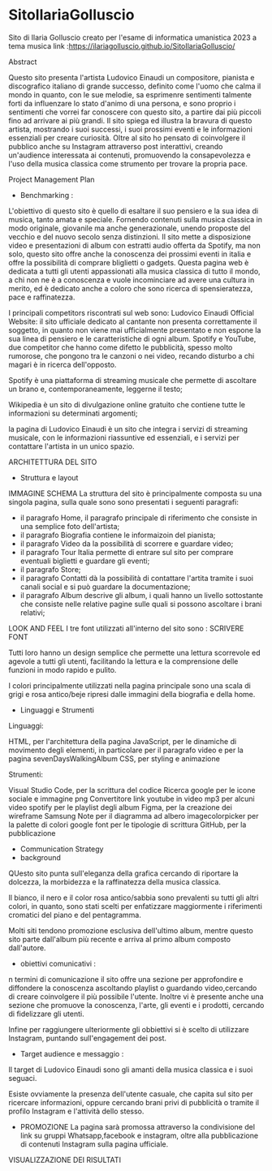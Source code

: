 # SitoIlariaGolluscio
Sito di Ilaria Golluscio creato per l'esame di informatica umanistica 2023 a tema musica 
link :https://ilariagolluscio.github.io/SitoIlariaGolluscio/ 

Abstract

  Questo sito presenta l'artista Ludovico Einaudi un compositore, pianista e discografico italiano di grande successo, definito come l'uomo che calma il mondo in quanto, con le sue melodie, sa esprimenre sentimenti talmente forti da influenzare lo stato d'animo di una persona, e sono proprio i sentimenti che vorrei far conoscere con questo sito, a partire dai più piccoli fino ad arrivare ai più grandi. Il sito spiega ed illustra la bravura di questo artista, mostrando i suoi successi, i suoi prossimi eventi e le informazioni essenziali per creare curiosità. 
Oltre al sito ho pensato di coinvolgere il pubblico anche su Instagram attraverso post interattivi, creando un'audience interessata ai contenuti, promuovendo la consapevolezza e l'uso della musica classica come strumento per trovare la propria pace.


Project Management Plan
- Benchmarking :

L'obiettivo di questo sito è quello di esaltare il suo pensiero e la sua idea di musica, tanto amata e speciale.
Fornendo contenuti sulla musica classica in modo originale, giovanile ma anche generazionale, unendo proposte del vecchio e del nuovo secolo senza distinzioni.
Il sito mette a disposizione video e presentazioni di album con estratti audio offerta da Spotify, ma non solo, questo sito offre anche la conoscenza dei prossimi eventi in italia e offre la possibilità di comprare bliglietti o gadgets.
Questa pagina web è dedicata a tutti gli utenti appassionati alla musica classica di tutto il mondo, a chi non ne è a conoscenza e vuole incominciare ad avere una cultura in merito, ed è dedicato anche a coloro che sono ricerca di spensieratezza, pace e raffinatezza. 

I principali competitors riscontrati sul web sono:
Ludovico Einaudi Official Website: il sito ufficiale dedicato al cantante non presenta correttamente il soggetto, in quanto non viene mai ufficialmente presentato e non espone la sua linea di pensiero e le caratteristiche di ogni album. 
Spotify e YouTube, due competitor che hanno come difetto le pubblicità, spesso molto rumorose, che pongono tra le canzoni o nei video, recando disturbo a chi magari è in ricerca dell'opposto.

Spotify è una piattaforma di streaming musicale che permette di ascoltare un brano e, contemporaneamente, leggerne il testo;

Wikipedia è un sito di divulgazione online gratuito che contiene tutte le informazioni su determinati argomenti;

la pagina di Ludovico Einaudi è un sito che integra i servizi di streaming musicale, con le informazioni riassuntive ed essenziali, e i servizi per contattare l'artista in un unico spazio.


ARCHITETTURA DEL SITO

- Struttura e layout


IMMAGINE SCHEMA
La struttura del sito è principalmente composta su una singola pagina, sulla quale sono sono presentati i seguenti paragrafi:
* il paragrafo Home, il paragrafo principale di riferimento che consiste in una semplice foto dell'artista;
* il paragrafo Biografia contiene le informaizoin del pianista;
* il paragrafo  Video da la possibilità di scorrere e guardare video;
* il paragrafo  Tour Italia permette di entrare sul sito per comprare eventuali biglietti e guardare gli eventi;
* il paragrafo Store;
* il paragrafo Contatti dà la possibilità di contattare l'artita tramite i suoi canali social e si può guardare la documentazione;
* il paragrafo Album descrive gli album, i quali hanno un livello sottostante che consiste nelle relative pagine sulle quali si possono ascoltare i brani relativi;


LOOK AND FEEL
I tre font utilizzati all'interno del sito sono :
SCRIVERE FONT

Tutti loro hanno un design semplice che permette una lettura scorrevole ed agevole a tutti gli utenti, facilitando la lettura e la comprensione delle funzioni in modo rapido e pulito.

I colori principalmente utilizzati nella pagina principale sono una scala di grigi e rosa antico/beje ripresi dalle immagini della biografia e della home.

- Linguaggi e Strumenti

Linguaggi:

HTML, per l'architettura della pagina
JavaScript, per le dinamiche di movimento degli elementi, in particolare per il paragrafo  video e per la pagina sevenDaysWalkingAlbum
CSS, per styling e animazione

Strumenti:

Visual Studio Code, per la scrittura del codice
Ricerca google per le icone sociale e immagine png
Convertitore link youtube in video mp3 per alcuni video
spotify per le playlist degli album
Figma, per la creazione dei wireframe
Samsung Note per il diagramma ad albero
imagecolorpicker per la palette di colori
google font per le tipologie di scrittura
GitHub, per la pubblicazione



- Communication Strategy
- background

QUesto sito punta sull'eleganza della grafica cercando di riportare la dolcezza, la morbidezza e la raffinatezza della musica classica. 

Il bianco, il nero e il color rosa antico/sabbia  sono prevalenti su tutti gli altri colori, in quanto, sono stati scelti per enfatizzare maggiormente i riferimenti cromatici del piano e del pentagramma. 

Molti siti tendono promozione esclusiva dell'ultimo album, mentre questo sito parte dall'album più recente e arriva al primo album composto dall'autore. 

- obiettivi comunicativi :

n termini di comunicazione il sito offre una sezione per approfondire e diffondere la conoscenza ascoltando playlist o guardando video,cercando di creare coinvolgere il più possibile l'utente. Inoltre vi è presente anche una sezione che promuove la conoscenza, l'arte, gli eventi e i prodotti, cercando di fidelizzare gli utenti. 

Infine per raggiungere ulteriormente gli obbiettivi si è scelto di utilizzare Instagram, puntando sull'engagement dei post.


- Target audience e messaggio :

Il target di Ludovico Einaudi sono gli amanti della musica classica e i suoi seguaci.

Esiste ovviamente la presenza dell'utente casuale, che capita sul sito per ricercare informazioni, oppure cercando brani privi di pubblicità o tramite il profilo Instagram e l'attività dello stesso.

- ​PROMOZIONE
La pagina sarà promossa attraverso la condivisione del link su gruppi Whatsapp,facebook e instagram, oltre alla pubblicazione di contenuti Instagram sulla pagina ufficiale. 


VISUALIZZAZIONE DEI RISULTATI
